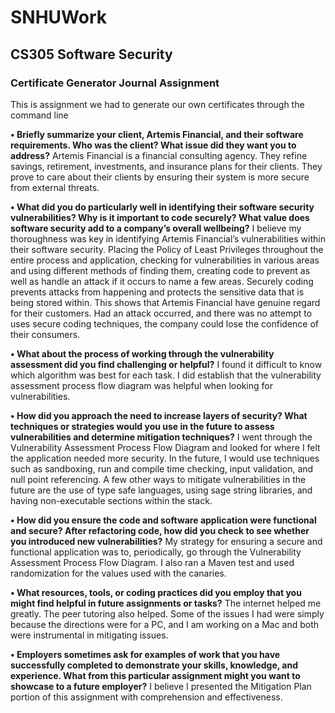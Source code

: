 # SNHUWork

## CS305 Software Security
### Certificate Generator Journal Assignment
This is assignment we had to generate our own certificates through the command line

**• Briefly summarize your client, Artemis Financial, and their software requirements. Who was the client? What issue did they want you to address?**
Artemis Financial is a financial consulting agency. They refine savings, retirement, investments, and insurance plans for their clients. They prove to care about their clients by ensuring their system is more secure from external threats.

**• What did you do particularly well in identifying their software security vulnerabilities? Why is it important to code securely? What value does software security add to a company’s overall wellbeing?**
I believe my thoroughness was key in identifying Artemis Financial’s vulnerabilities within their software security. Placing the Policy of Least Privileges throughout the entire process and application, checking for vulnerabilities in various areas and using different methods of finding them, creating code to prevent as well as handle an attack if it occurs to name a few areas. 
Securely coding prevents attacks from happening and protects the sensitive data that is being stored within. This shows that Artemis Financial have genuine regard for their customers. Had an attack occurred, and there was no attempt to uses secure coding techniques, the company could lose the confidence of their consumers. 

**• What about the process of working through the vulnerability assessment did you find challenging or helpful?**
I found it difficult to know which algorithm was best for each task. I did establish that  the vulnerability assessment process flow diagram was helpful when looking for vulnerabilities. 

**• How did you approach the need to increase layers of security? What techniques or strategies would you use in the future to assess vulnerabilities and determine mitigation techniques?**
I went through the Vulnerability Assessment Process Flow Diagram and looked for where I felt the application needed more security. In the future, I would use techniques such as sandboxing, run and compile time checking, input validation, and null point referencing. A few other ways to mitigate vulnerabilities in the future are the use of type safe languages, using sage string libraries, and having non-executable sections within the stack. 

**• How did you ensure the code and software application were functional and secure? After refactoring code, how did you check to see whether you introduced new vulnerabilities?**
My strategy for ensuring a secure and functional application was to, periodically, go through the Vulnerability Assessment Process Flow Diagram. I also ran a Maven test and used randomization for the values used with the canaries.

**• What resources, tools, or coding practices did you employ that you might find helpful in future assignments or tasks?**
The internet helped me greatly. The peer tutoring also helped. Some of the issues I had were simply because the directions were for a PC, and I am working on a Mac and both were instrumental in mitigating issues.

**• Employers sometimes ask for examples of work that you have successfully completed to demonstrate your skills, knowledge, and experience. What from this particular assignment might you want to showcase to a future employer?**
I believe I presented the Mitigation Plan portion of this assignment with comprehension and effectiveness. 
